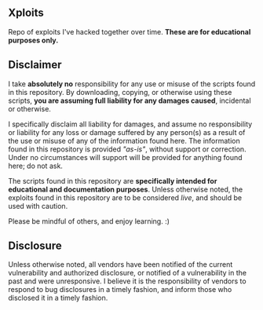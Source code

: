 ## Xploits
Repo of exploits I've hacked together over time. __These are for educational purposes only.__

## Disclaimer
I take __absolutely no__ responsibility for any use or misuse of the scripts found in this repository. By downloading, copying, or otherwise using these scripts, __you are assuming full liability for any damages caused__, incidental or otherwise. 

I specifically disclaim all liability for damages, and assume no responsibility or liability for any loss or damage suffered by any person(s) as a result of the use or misuse of any of the information found here. The information found in this repository is provided _"as-is"_, without support or correction. Under no circumstances will support will be provided for anything found here; do not ask.

The scripts found in this repository are __specifically intended for educational and documentation purposes__. Unless otherwise noted, the exploits found in this repository are to be considered _live_, and should be used with caution. 

Please be mindful of others, and enjoy learning. :)

## Disclosure
Unless otherwise noted, all vendors have been notified of the current vulnerability and authorized disclosure, or notified of a vulnerability in the past and were unresponsive. I believe it is the responsibility of vendors to respond to bug disclosures in a timely fashion, and inform those who disclosed it in a timely fashion.
